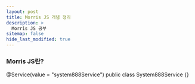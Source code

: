 ```yaml
---
layout: post
title: Morris JS 개념 정리
description: >
  Morris JS 공부
sitemap: false
hide_last_modified: true
---
```


### Morris JS란?

@Service(value = "system888Service")
public class System888Service {}